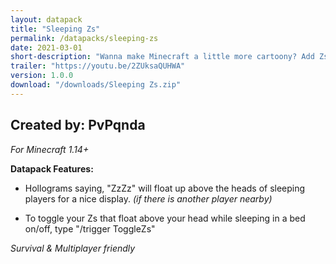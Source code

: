 ```yaml
---
layout: datapack
title: "Sleeping Zs"
permalink: /datapacks/sleeping-zs
date: 2021-03-01
short-description: "Wanna make Minecraft a little more cartoony? Add Zs to sleeping players!"
trailer: "https://youtu.be/2ZUksaQUHWA"
version: 1.0.0
download: "/downloads/Sleeping Zs.zip"
---
```

Created by: PvPqnda
-
*For Minecraft 1.14+*

**Datapack Features:**

- Hollograms saying, "ZzZz" will float up above the heads of sleeping players for a nice display. *(if there is another player nearby)*

- To toggle your Zs that float above your head while sleeping in a bed on/off, type "/trigger ToggleZs"

*Survival & Multiplayer friendly*